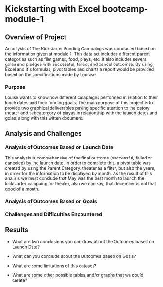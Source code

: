 # Kickstarting with Excel bootcamp-module-1 

## Overview of Project

An anlysis of The Kickstarter Funding Campaings was conducted based on the information given at module 1. This data set includes different parent categories such as film,games, food, plays, etc. It also includes several golas and pledges with successful, failed, and cancel outcomes. By using Excel and it´s formulas, pivot tables and charts a report would be provided based on the specifications made by Lousise.  


### Purpose

Louise wants to know how different cmapaigns performed in relation to their lunch dates and their funding goals. The main purpose of this project is to provide two graphical deliverables paying specific atention to the catory theater and subcatergory of playas in relationship with the launch dates and golas, along with this witten document. 

## Analysis and Challenges




### Analysis of Outcomes Based on Launch Date

This analysis is comprehensive of the final outcome (successful, failed or canceled) by the launch date. In order to complete this, a pivot table was created by using the Parent Category: theater as a filter, but also the years, in order for the information to be displayed by month. As the rusult of this analisis we must conclude that May was the best month to launch the kickstarter campaing for theater, also we can say, that december is not that good of a month. 

### Analysis of Outcomes Based on Goals

### Challenges and Difficulties Encountered

## Results

- What are two conclusions you can draw about the Outcomes based on Launch Date?

- What can you conclude about the Outcomes based on Goals?

- What are some limitations of this dataset?

- What are some other possible tables and/or graphs that we could create?
